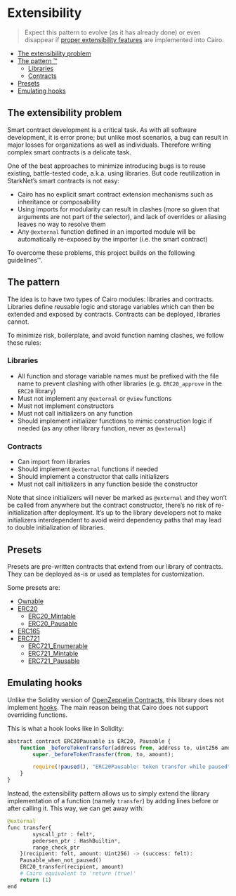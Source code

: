 # Extensibility

> Expect this pattern to evolve (as it has already done) or even disappear if [proper extensibility features](https://community.starknet.io/t/contract-extensibility-pattern/210/11?u=martriay) are implemented into Cairo.

* [The extensibility problem](#the-extensibility-problem)
* [The pattern ™️](#the-pattern)
  * [Libraries](#libraries)
  * [Contracts](#contracts)
* [Presets](#presets)
* [Emulating hooks](#emulating-hooks)

## The extensibility problem

Smart contract development is a critical task. As with all software development, it is error prone; but unlike most scenarios, a bug can result in major losses for organizations as well as individuals. Therefore writing complex smart contracts is a delicate task.

One of the best approaches to minimize introducing bugs is to reuse existing, battle-tested code, a.k.a. using libraries. But code reutilization in StarkNet’s smart contracts is not easy:

- Cairo has no explicit smart contract extension mechanisms such as inheritance or composability
- Using imports for modularity can result in clashes (more so given that arguments are not part of the selector), and lack of overrides or aliasing leaves no way to resolve them
- Any `@external` function defined in an imported module will be automatically re-exposed by the importer (i.e. the smart contract)

To overcome these problems, this project builds on the following guidelines™.

## The pattern

The idea is to have two types of Cairo modules: libraries and contracts. Libraries define reusable logic and storage variables which can then be extended and exposed by contracts. Contracts can be deployed, libraries cannot.

To minimize risk, boilerplate, and avoid function naming clashes, we follow these rules:

### Libraries

- All function and storage variable names must be prefixed with the file name to prevent clashing with other libraries (e.g. `ERC20_approve` in the `ERC20` library)
- Must not implement any `@external` or `@view` functions
- Must not implement constructors
- Must not call initializers on any function
- Should implement initializer functions to mimic construction logic if needed (as any other library function, never as `@external`)

### Contracts

- Can import from libraries
- Should implement `@external` functions if needed
- Should implement a constructor that calls initializers
- Must not call initializers in any function beside the constructor

Note that since initializers will never be marked as `@external` and they won’t be called from anywhere but the contract constructor, there’s no risk of re-initialization after deployment. It’s up to the library developers not to make initializers interdependent to avoid weird dependency paths that may lead to double initialization of libraries.

## Presets

Presets are pre-written contracts that extend from our library of contracts. They can be deployed as-is or used as templates for customization.

Some presets are:

- [Ownable](https://github.com/OpenZeppelin/cairo-contracts/blob/main/contracts/Ownable.cairo)
- [ERC20](https://github.com/OpenZeppelin/cairo-contracts/blob/main/contracts/token/ERC20.cairo)
  - [ERC20_Mintable](https://github.com/OpenZeppelin/cairo-contracts/blob/main/contracts/token/ERC20_Mintable.cairo)
  - [ERC20_Pausable](https://github.com/OpenZeppelin/cairo-contracts/blob/main/contracts/token/ERC20_Pausable.cairo)
- [ERC165](https://github.com/OpenZeppelin/cairo-contracts/blob/main/contracts/ERC165.cairo)
- [ERC721](https://github.com/OpenZeppelin/cairo-contracts/blob/main/contracts/token/ERC721.cairo)
  - [ERC721_Enumerable](https://github.com/OpenZeppelin/cairo-contracts/blob/main/contracts/token/ERC721_Enumerable.cairo)
  - [ERC721_Mintable](https://github.com/OpenZeppelin/cairo-contracts/blob/main/contracts/token/ERC721_Mintable.cairo)
  - [ERC721_Pausable](https://github.com/OpenZeppelin/cairo-contracts/blob/main/contracts/token/ERC721_Pausable.cairo)

## Emulating hooks

Unlike the Solidity version of [OpenZeppelin Contracts](https://github.com/OpenZeppelin/openzeppelin-contracts), this library does not implement [hooks](https://docs.openzeppelin.com/contracts/4.x/extending-contracts#using-hooks). The main reason being that Cairo does not support overriding functions.

This is what a hook looks like in Solidity:

```js
abstract contract ERC20Pausable is ERC20, Pausable {
    function _beforeTokenTransfer(address from, address to, uint256 amount) internal virtual override {
        super._beforeTokenTransfer(from, to, amount);

        require(!paused(), "ERC20Pausable: token transfer while paused");
    }
}
```

Instead, the extensibility pattern allows us to simply extend the library implementation of a function (namely `transfer`) by adding lines before or after calling it. This way, we can get away with:

```python
@external
func transfer{
        syscall_ptr : felt*, 
        pedersen_ptr : HashBuiltin*,
        range_check_ptr
    }(recipient: felt, amount: Uint256) -> (success: felt):
    Pausable_when_not_paused()
    ERC20_transfer(recipient, amount)
    # Cairo equivalent to 'return (true)'
    return (1)
end
```

